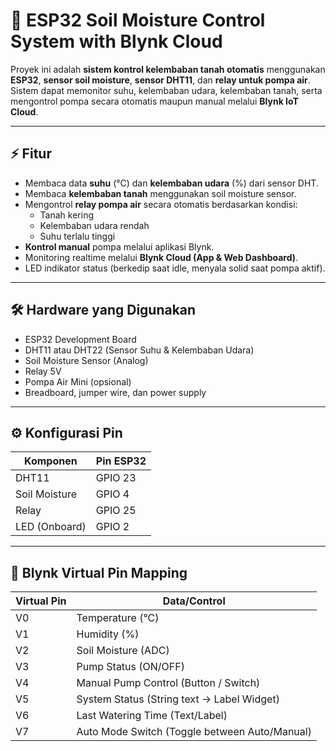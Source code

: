 # 🌱 ESP32 Soil Moisture Control System with Blynk Cloud

Proyek ini adalah **sistem kontrol kelembaban tanah otomatis** menggunakan **ESP32**, **sensor soil moisture**, **sensor DHT11**, dan **relay untuk pompa air**.  
Sistem dapat memonitor suhu, kelembaban udara, kelembaban tanah, serta mengontrol pompa secara otomatis maupun manual melalui **Blynk IoT Cloud**.

---

## ⚡ Fitur
- Membaca data **suhu** (°C) dan **kelembaban udara** (%) dari sensor DHT.
- Membaca **kelembaban tanah** menggunakan soil moisture sensor.
- Mengontrol **relay pompa air** secara otomatis berdasarkan kondisi:
  - Tanah kering
  - Kelembaban udara rendah
  - Suhu terlalu tinggi
- **Kontrol manual** pompa melalui aplikasi Blynk.
- Monitoring realtime melalui **Blynk Cloud (App & Web Dashboard)**.
- LED indikator status (berkedip saat idle, menyala solid saat pompa aktif).

---

## 🛠️ Hardware yang Digunakan
- ESP32 Development Board
- DHT11 atau DHT22 (Sensor Suhu & Kelembaban Udara)
- Soil Moisture Sensor (Analog)
- Relay 5V
- Pompa Air Mini (opsional)
- Breadboard, jumper wire, dan power supply

---

## ⚙️ Konfigurasi Pin
| Komponen          | Pin ESP32 |
|-------------------|-----------|
| DHT11             | GPIO 23   |
| Soil Moisture     | GPIO 4    |
| Relay             | GPIO 25   |
| LED (Onboard)     | GPIO 2    |

---

## 📲 Blynk Virtual Pin Mapping
| Virtual Pin |                  Data/Control                  |
|-------------|------------------------------------------------|
| V0          | Temperature (°C)                               |
| V1          | Humidity (%)                                   |
| V2          | Soil Moisture (ADC)                            |
| V3          | Pump Status (ON/OFF)                           |
| V4          | Manual Pump Control (Button / Switch)          |
| V5          | System Status (String text → Label Widget)     |
| V6          | Last Watering Time (Text/Label)                |
| V7          | Auto Mode Switch (Toggle between Auto/Manual)  |
